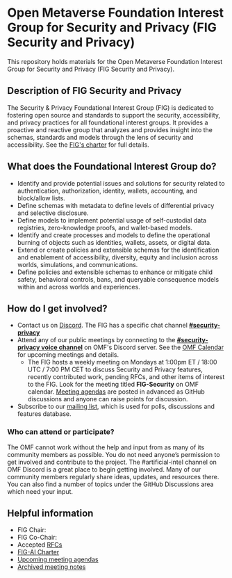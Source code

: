 # Open Metaverse Foundation Interest Group for Security and Privacy (FIG Security and Privacy)

This repository holds materials for the Open Metaverse Foundation Interest Group for Security and Privacy (FIG Security and Privacy).

## Description of FIG Security and Privacy

The Security & Privacy Foundational Interest Group (FIG) is dedicated to fostering open source and standards to support the security, accessibility, and privacy practices for all foundational interest groups. It provides a proactive and reactive group that analyzes and provides insight into the schemas, standards and models through the lens of security and accessibility.
See the [FIG's charter](governance/FIG-Charter.md) for full details.

## What does the Foundational Interest Group do?

* Identify and provide potential issues and solutions for security related to authentication, authorization, identity, wallets, accounting, and block/allow lists.
* Define schemas with metadata to define levels of differential privacy and selective disclosure. 
* Define models to implement potential usage of self-custodial data registries, zero-knowledge proofs, and wallet-based models.
* Identify and create processes and models to define the operational burning of objects such as identities, wallets, assets, or digital data.
* Extend or create policies and extensible schemas for the identification and enablement of accessibility, diversity, equity and inclusion across worlds, simulations, and communications.
* Define policies and extensible schemas to enhance or mitigate child safety, behavioral controls, bans, and queryable consequence models within and across worlds and experiences.

## How do I get involved?

* Contact us on [Discord](https://discord.com/openmetaverse). The FIG has a specific chat channel **[#security-privacy](https://discordapp.com/channels/948320633522114570/1053769604507369523)**
* Attend any of our public meetings by connecting to the **[#security-privacy voice channel](https://discordapp.com/channels/948320633522114570/1067214528854634597)** on OMF's Discord server. See the [OMF Calendar](https://lists.openmv.org/g/calendar/calendar) for upcoming meetings and details.
    * The FIG hosts a weekly meeting on Mondays at 1:00pm ET / 18:00 UTC / 7:00 PM CET to discuss Security and Privacy features, recently contributed work, pending RFCs, and other items of interest to the FIG. Look for the meeting titled **FIG-Security** on OMF calendar. [Meeting agendas](https://github.com/Open-MV/fig-security/discussions/categories/meetings?discussions_q=is%3Aunlocked+category%3AMeetings) are posted in advanced as GitHub discussions and anyone can raise points for discussion.
* Subscribe to our [mailing list](https://lists.openmv.org/g/fig-securitypolicy), which is used for polls, discussions and features database.

### Who can attend or participate?

The OMF cannot work without the help and input from as many of its community members as possible. You do not need anyone’s permission to get involved and contribute to the project. The #artificial-intel channel on OMF Discord is a great place to begin getting involved. Many of our community members regularly share ideas, updates, and resources there. You can also find a number of topics under the GitHub Discussions area which need your input.

## Helpful information

* FIG Chair: 
* FIG Co-Chair: 
* Accepted [RFCs](./rfcs/README.md)
* [FIG-AI Charter](governance/FIG-Charter.md)
* [Upcoming meeting agendas](https://github.com/Open-MV/fig-security/discussions/categories/meetings?discussions_q=is%3Aunlocked+category%3AMeetings)
* [Archived meeting notes](meetings/readme.md)



